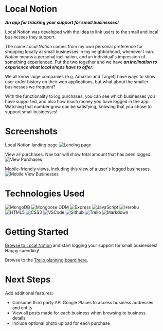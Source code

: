 # Local Notion 
***An app for tracking your support for small businesses!*** 

Local Notion was developed with the idea to link users to the small and local businesses they support. 

The name *Local Notion* comes from my own personal preference for shopping locally at small businesses in my neighborhood, whenever I can. *Notion* means a personal inclination, and an individual's impression of something experienced. Put the two together and we have ***an inclination to experience what local shops have to offer***. 

We all know large companies (e.g. Amazon and Target) have ways to show user order history on their web applications, but what about the smaller businesses we frequent? 

With the functionality to log purchases, you can see which businesses you have supported, and also how much money you have logged in the app. Watching that number grow can be satisfying, knowing that you chose to support small businesses!

# Screenshots
Local Notion landing page
![Landing page](https://i.imgur.com/blVbRw7.png)



View all purchases. Nav bar will show total amount that has been logged.
![View Purchases](https://i.imgur.com/94MfCa0.png)

Mobile-friendly views, including this view of a user's logged businesses.
![Mobile View Businesses](https://i.imgur.com/yv1NUgt.png)


# Technologies Used
![MongoDB](https://img.shields.io/badge/-MongoDB-333?style=flat&logo=mongodb)
![Mongoose ODM](https://img.shields.io/badge/-Mongoose_ODM-333?style=flat&logo=mongodb)
![Express](https://img.shields.io/badge/-Express-333?style=flat&logo=express)
![JavaScript](https://img.shields.io/badge/-JavaScript-333?style=flat&logo=javascript)
![Heroku](https://img.shields.io/badge/-Heroku-333?style=flat&logo=heroku)
![HTML5](https://img.shields.io/badge/-HTML5-333?style=flat&logo=html5)
![CSS3](https://img.shields.io/badge/-CSS-333?style=flat&logo=css3)
![VSCode](https://img.shields.io/badge/-VS_Code-333?style=flat&logo=visualstudio)
![Github](https://img.shields.io/badge/-GitHub-333?style=flat&logo=github)
![Trello](https://img.shields.io/badge/-Trello-333?style=flat&logo=trello)
![Markdown](https://img.shields.io/badge/-Markdown-333?style=flat&logo=markdown)


# Getting Started
[Browse to Local Notion](https://local-notion-purch-tracker.herokuapp.com/) and start logging your support for small businesses! Happy spending!


Browse to the [Trello planning board here](https://trello.com/b/5UM2SZa5/p2).
# Next Steps
Add additional features: 

* Consume third party API Google Places to access business addresses and entity
* View all posts made for each business when browsing to business details
* Include optional photo upload for each purchase